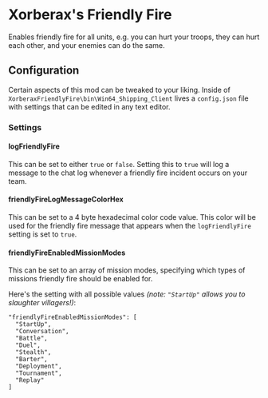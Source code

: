 # Xorberax's Friendly Fire
Enables friendly fire for all units, e.g. you can hurt your troops,
they can hurt each other, and your enemies can do the same.

## Configuration
Certain aspects of this mod can be tweaked to your liking.
Inside of `XorberaxFriendlyFire\bin\Win64_Shipping_Client` lives a
`config.json` file with settings that can be edited in any text editor.


### Settings
#### logFriendlyFire
This can be set to either `true` or `false`. 
Setting this to `true` will log a message to the chat log whenever a 
friendly fire incident occurs on your team.

#### friendlyFireLogMessageColorHex
This can be set to a 4 byte hexadecimal color code value. This color will be
used for the friendly fire message that appears when the
`logFriendlyFire` setting is set to `true`.

#### friendlyFireEnabledMissionModes
This can be set to an array of mission modes, specifying which types of
missions friendly fire should be enabled for. 

Here's the setting with all possible values
*(note: `"StartUp"` allows you to slaughter villagers!)*:
```
"friendlyFireEnabledMissionModes": [
  "StartUp",
  "Conversation",
  "Battle",
  "Duel",
  "Stealth",
  "Barter",
  "Deployment",
  "Tournament",
  "Replay"
]
```